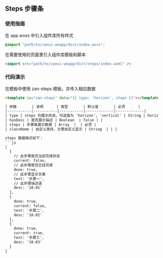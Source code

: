 ## Steps 步骤条

### 使用指南
在 app.wxss 中引入组件库所有样式
```css
@import "path/to/zanui-weapp/dist/index.wxss";
```

在需要使用的页面里引入组件库模板和脚本
```html
<import src="path/to/zanui-weapp/dist/steps/index.wxml" />
```

### 代码演示
在模板中使用 zan-steps 模板，并传入相应数据
```html
<template is="zan-steps" data="{{ type: 'horizon', steps }}"></template>

| 参数       | 说明      | 类型       | 默认值       | 必须      |
|-----------|-----------|-----------|-------------|-------------|
| type | steps 的展示状态，可选值为 'horizon', 'vertical' | String | horizon | |
| hasDesc | 是否展示描述 | Boolean  | false | |
| steps | 步骤条展示数据 | Array  |  | 必须 |
| className | 自定义类目，方便自定义显示 | String  | | |

steps 数据格式如下：
```js
[
  {
    // 此步骤是否当前完成状态
    current: false,
    // 此步骤是否已经完成
    done: true,
    // 此步骤显示文案
    text: '步骤一',
    // 此步骤描述语
    desc: '10.01'
  },
  {
    done: true,
    current: false,
    text: '步骤二',
    desc: '10.02'
  },
  {
    done: true,
    current: true,
    text: '步骤三',
    desc: '10.03'
  }
]
```
